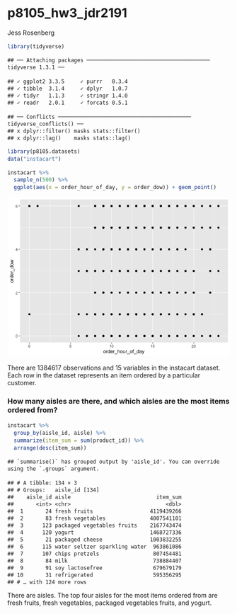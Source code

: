 p8105\_hw3\_jdr2191
================
Jess Rosenberg

``` r
library(tidyverse)
```

    ## ── Attaching packages ─────────────────────────────────────── tidyverse 1.3.1 ──

    ## ✓ ggplot2 3.3.5     ✓ purrr   0.3.4
    ## ✓ tibble  3.1.4     ✓ dplyr   1.0.7
    ## ✓ tidyr   1.1.3     ✓ stringr 1.4.0
    ## ✓ readr   2.0.1     ✓ forcats 0.5.1

    ## ── Conflicts ────────────────────────────────────────── tidyverse_conflicts() ──
    ## x dplyr::filter() masks stats::filter()
    ## x dplyr::lag()    masks stats::lag()

``` r
library(p8105.datasets)
data("instacart")
```

``` r
instacart %>%
  sample_n(500) %>%
  ggplot(aes(x = order_hour_of_day, y = order_dow)) + geom_point()
```

![](p8105_hw3_jdr2191_files/figure-gfm/unnamed-chunk-1-1.png)<!-- -->

There are 1384617 observations and 15 variables in the instacart
dataset. Each row in the dataset represents an item ordered by a
particular customer.

### How many aisles are there, and which aisles are the most items ordered from?

``` r
instacart %>%
  group_by(aisle_id, aisle) %>%
  summarize(item_sum = sum(product_id)) %>%
  arrange(desc(item_sum))
```

    ## `summarise()` has grouped output by 'aisle_id'. You can override using the `.groups` argument.

    ## # A tibble: 134 × 3
    ## # Groups:   aisle_id [134]
    ##    aisle_id aisle                           item_sum
    ##       <int> <chr>                              <dbl>
    ##  1       24 fresh fruits                  4119439266
    ##  2       83 fresh vegetables              4007541101
    ##  3      123 packaged vegetables fruits    2167743474
    ##  4      120 yogurt                        1468727336
    ##  5       21 packaged cheese               1003832255
    ##  6      115 water seltzer sparkling water  963861086
    ##  7      107 chips pretzels                 807454481
    ##  8       84 milk                           738884407
    ##  9       91 soy lactosefree                679679179
    ## 10       31 refrigerated                   595356295
    ## # … with 124 more rows

There are aisles. The top four aisles for the most items ordered from
are fresh fruits, fresh vegetables, packaged vegetables fruits, and
yogurt.
